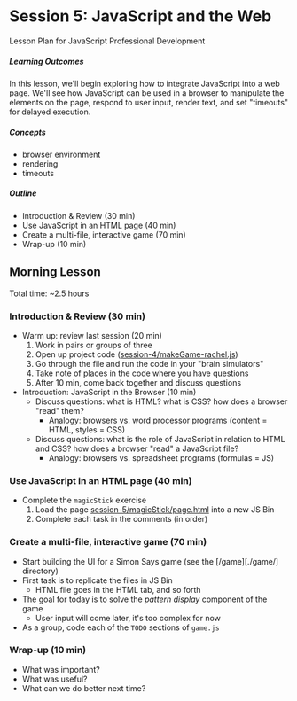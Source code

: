 # Session 5: JavaScript and the Web

Lesson Plan for JavaScript Professional Development

##### Learning Outcomes

In this lesson, we'll begin exploring how to integrate JavaScript into a web page. We'll see how JavaScript can be used in a browser to manipulate the elements on the page, respond to user input, render text, and set "timeouts" for delayed execution.

##### Concepts

- browser environment
- rendering
- timeouts

##### Outline

- Introduction & Review (30 min)
- Use JavaScript in an HTML page (40 min)
- Create a multi-file, interactive game (70 min)
- Wrap-up (10 min)

## Morning Lesson

Total time: ~2.5 hours

### Introduction & Review (30 min)
- Warm up: review last session (20 min)
  1. Work in pairs or groups of three
  1. Open up project code ([session-4/makeGame-rachel.js](../session-4/makeGame-rachel.js))
  1. Go through the file and run the code in your "brain simulators"
  1. Take note of places in the code where you have questions
  1. After 10 min, come back together and discuss questions
- Introduction: JavaScript in the Browser (10 min)
  - Discuss questions: what is HTML? what is CSS? how does a browser "read" them?
    - Analogy: browsers vs. word processor programs (content = HTML, styles = CSS)
  - Discuss questions: what is the role of JavaScript in relation to HTML and CSS? how does a browser "read" a JavaScript file?
    - Analogy: browsers vs. spreadsheet programs (formulas = JS)

### Use JavaScript in an HTML page (40 min)
- Complete the `magicStick` exercise
  1. Load the page [session-5/magicStick/page.html](./magicStick/page.html) into a new JS Bin
  1. Complete each task in the comments (in order)

### Create a multi-file, interactive game (70 min)
- Start building the UI for a Simon Says game (see the [/game][./game/] directory)
- First task is to replicate the files in JS Bin
  - HTML file goes in the HTML tab, and so forth
- The goal for today is to solve the _pattern display_ component of the game
  - User input will come later, it's too complex for now
- As a group, code each of the `TODO` sections of `game.js`

### Wrap-up (10 min)
- What was important?
- What was useful?
- What can we do better next time?
